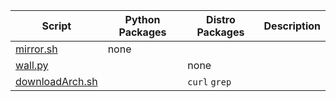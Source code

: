 | Script | Python Packages | Distro Packages | Description |
| - | - | - | - |
|[mirror.sh](/mirror.sh) | none |||
|[wall.py](/wall.py) || none ||
|[downloadArch.sh](/downloadArch.py) ||`curl` `grep`||
